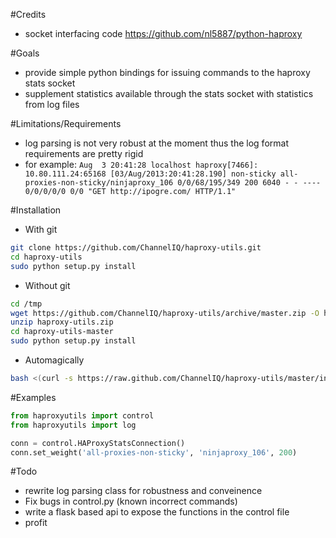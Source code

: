 #Credits
*   socket interfacing code https://github.com/nl5887/python-haproxy

#Goals
*  provide simple python bindings for issuing commands to the haproxy stats socket
*  supplement statistics available through the stats socket with statistics from log files

#Limitations/Requirements
*  log parsing is not very robust at the moment thus the log format requirements are pretty rigid
*  for example:
```Aug  3 20:41:28 localhost haproxy[7466]: 10.80.111.24:65168 [03/Aug/2013:20:41:28.190] non-sticky all-proxies-non-sticky/ninjaproxy_106 0/0/68/195/349 200 6040 - - ---- 0/0/0/0/0 0/0 "GET http://ipogre.com/ HTTP/1.1"```

#Installation
*  With git
```bash
git clone https://github.com/ChannelIQ/haproxy-utils.git
cd haproxy-utils
sudo python setup.py install
```

*  Without git
```bash
cd /tmp
wget https://github.com/ChannelIQ/haproxy-utils/archive/master.zip -O haproxy-utils.zip
unzip haproxy-utils.zip
cd haproxy-utils-master
sudo python setup.py install
```

*  Automagically
```bash
bash <(curl -s https://raw.github.com/ChannelIQ/haproxy-utils/master/install)
```

#Examples
```python
from haproxyutils import control
from haproxyutils import log

conn = control.HAProxyStatsConnection()
conn.set_weight('all-proxies-non-sticky', 'ninjaproxy_106', 200)
```

#Todo
* rewrite log parsing class for robustness and conveinence
* Fix bugs in control.py (known incorrect commands)
* write a flask based api to expose the functions in the control file
* profit

